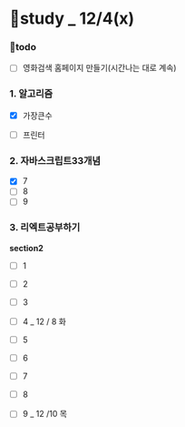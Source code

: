 # 👥study _ 12/4(x)
###  **💪todo**

 - [ ] 영화검색 홈페이지 만들기(시간나는 대로 계속)

### 1. **알고리즘**
 - [x] 가장큰수
  - [ ] 프린터


### 2. **자바스크립트33개념**
 - [x] 7
- [ ] 8
- [ ] 9

### 3. **리엑트공부하기**
**section2**
- [ ] 1
- [ ] 2
- [ ] 3
- [ ] 4 _ 12 / 8 화
- [ ] 5
- [ ] 6
- [ ] 7
- [ ] 8
- [ ] 9 _ 12 /10 목



